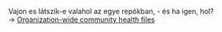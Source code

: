 Vajon es látszik-e valahol az egye repókban, - és ha igen, hol? <br />
 &rarr; [Organization-wide community health files](https://github.blog/changelog/2019-02-21-organization-wide-community-health-files)
